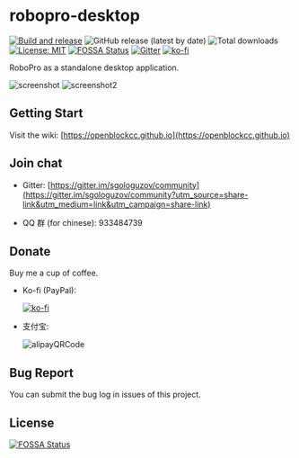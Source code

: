 # robopro-desktop

[![Build and release](https://github.com/sgologuzov/robopro-desktop/actions/workflows/build-and-release.yml/badge.svg)](https://github.com/sgologuzov/robopro-desktop/actions/workflows/build-and-release.yml)
![GitHub release (latest by date)](https://img.shields.io/github/v/release/sgologuzov/robopro-desktop)
![Total downloads](https://img.shields.io/github/downloads/sgologuzov/robopro-desktop/total)
[![License: MIT](https://img.shields.io/badge/License-MIT-yellow.svg)](https://opensource.org/licenses/MIT)
[![FOSSA Status](https://app.fossa.com/api/projects/git%2Bgithub.com%2Fopenblockcc%2Frobopro-desktop.svg?type=shield)](https://app.fossa.com/projects/git%2Bgithub.com%2Fopenblockcc%2Frobopro-desktop?ref=badge_shield)
[![Gitter](https://badges.gitter.im/sgologuzov/community.svg)](https://gitter.im/sgologuzov/community?utm_source=badge&utm_medium=badge&utm_campaign=pr-badge)
[![ko-fi](https://img.shields.io/badge/donate-sponsors-ea4aaa.svg?logo=ko-fi)](https://ko-fi.com/X8X66DATO)

RoboPro as a standalone desktop application.

![screenshot](./doc/screenshot.png)
![screenshot2](./doc/screenshot2.png)

## Getting Start

Visit the wiki: [https://openblockcc.github.io](https://openblockcc.github.io)

## Join chat

- Gitter: [https://gitter.im/sgologuzov/community](https://gitter.im/sgologuzov/community?utm_source=share-link&utm_medium=link&utm_campaign=share-link)

- QQ 群 (for chinese): 933484739

## Donate

Buy me a cup of coffee.

- Ko-fi (PayPal):

    [![ko-fi](https://ko-fi.com/img/githubbutton_sm.svg)](https://ko-fi.com/X8X66DATO)

- 支付宝:

    ![alipayQRCode](./doc/alipayQRCode.png)

## Bug Report

You can submit the bug log in issues of this project.


## License
[![FOSSA Status](https://app.fossa.com/api/projects/git%2Bgithub.com%2Fopenblockcc%2Frobopro-desktop.svg?type=large)](https://app.fossa.com/projects/git%2Bgithub.com%2Fopenblockcc%2Frobopro-desktop?ref=badge_large)
